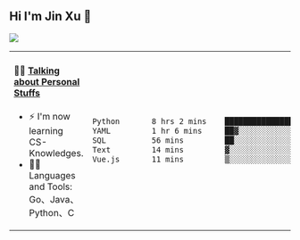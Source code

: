 
## Hi I'm Jin Xu 👋
![](https://komarev.com/ghpvc/?username=jiayouxujin&color=brightgreen&label=PROFILE+VIEWS)



<table align="center">
<tr>
<td valign="top" width="60%">

#### 🏋️‍♀️ <a href="https://github.com/jiayouxujin" target="_blank">Talking about Personal Stuffs</a>
<!-- recent_releases starts -->

- ⚡  I'm now learning CS-Knowledges.  
- 🏊‍♂️ Languages and Tools: Go、Java、Python、C
<!-- recent_releases ends -->
</td>
<td>
 
<!--START_SECTION:waka-->

```txt
Python       8 hrs 2 mins    ██████████████████▒░░░░░░   73.25 %
YAML         1 hr 6 mins     ██▓░░░░░░░░░░░░░░░░░░░░░░   10.12 %
SQL          56 mins         ██░░░░░░░░░░░░░░░░░░░░░░░   08.56 %
Text         14 mins         ▓░░░░░░░░░░░░░░░░░░░░░░░░   02.16 %
Vue.js       11 mins         ▒░░░░░░░░░░░░░░░░░░░░░░░░   01.74 %
```

<!--END_SECTION:waka-->
 
</td>
</tr>
</table>





